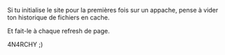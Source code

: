 Si tu initialise le site pour la premières fois sur un appache, pense à vider ton historique de fichiers en cache.

Et fait-le à chaque refresh de page.


4N4RCHY ;)
